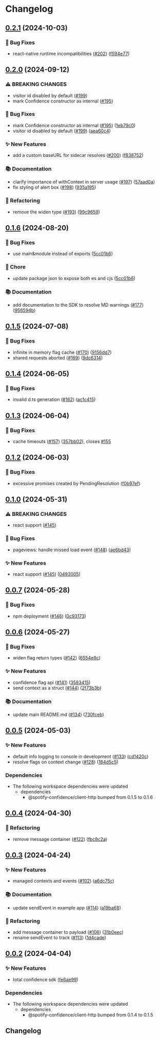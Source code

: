 # Changelog

## [0.2.1](https://github.com/spotify/confidence-sdk-js/compare/sdk-v0.2.0...sdk-v0.2.1) (2024-10-03)


### 🐛 Bug Fixes

* react-native runtime incompatibilities ([#202](https://github.com/spotify/confidence-sdk-js/issues/202)) ([f594e77](https://github.com/spotify/confidence-sdk-js/commit/f594e773db1a6077558a619513ba872bd5e15640))

## [0.2.0](https://github.com/spotify/confidence-sdk-js/compare/sdk-v0.1.6...sdk-v0.2.0) (2024-09-12)


### ⚠ BREAKING CHANGES

* visitor id disabled by default ([#199](https://github.com/spotify/confidence-sdk-js/issues/199))
* mark Confidence constructor as internal ([#195](https://github.com/spotify/confidence-sdk-js/issues/195))

### 🐛 Bug Fixes

* mark Confidence constructor as internal ([#195](https://github.com/spotify/confidence-sdk-js/issues/195)) ([1eb79c0](https://github.com/spotify/confidence-sdk-js/commit/1eb79c039dfcde30dd4a279f96b8b903e5b356ff))
* visitor id disabled by default ([#199](https://github.com/spotify/confidence-sdk-js/issues/199)) ([aea60c4](https://github.com/spotify/confidence-sdk-js/commit/aea60c466f9780e0fb252a74dd80a2834230a0b1))


### ✨ New Features

* add a custom baseURL for sidecar resolves ([#200](https://github.com/spotify/confidence-sdk-js/issues/200)) ([f838752](https://github.com/spotify/confidence-sdk-js/commit/f838752046abb0afa383dc2c8d421f196fddf8c7))


### 📚 Documentation

* clarify importance of withContext in server usage ([#197](https://github.com/spotify/confidence-sdk-js/issues/197)) ([57aad0a](https://github.com/spotify/confidence-sdk-js/commit/57aad0a31cf14fd0e97f606630a2ac8d056d9fe4))
* fix styling of alert box ([#198](https://github.com/spotify/confidence-sdk-js/issues/198)) ([935a195](https://github.com/spotify/confidence-sdk-js/commit/935a19548b462dd886a5128f30b7b61559dbfdc3))


### 🔄 Refactoring

* remove the widen type ([#193](https://github.com/spotify/confidence-sdk-js/issues/193)) ([99c9659](https://github.com/spotify/confidence-sdk-js/commit/99c9659e857ad862f6273fe2209abdd47073440c))

## [0.1.6](https://github.com/spotify/confidence-sdk-js/compare/sdk-v0.1.5...sdk-v0.1.6) (2024-08-20)


### 🐛 Bug Fixes

* use main&module instead of exports ([5cc01b6](https://github.com/spotify/confidence-sdk-js/commit/5cc01b6c4f7cc9d0857e35ddfcca5cad3ae4d85b))


### 🧹 Chore

* update package json to expose both es and cjs ([5cc01b6](https://github.com/spotify/confidence-sdk-js/commit/5cc01b6c4f7cc9d0857e35ddfcca5cad3ae4d85b))


### 📚 Documentation

* add documentation to the SDK to resolve MD warnings ([#177](https://github.com/spotify/confidence-sdk-js/issues/177)) ([956594b](https://github.com/spotify/confidence-sdk-js/commit/956594b3f666de3eb9567f7b4855d69a6057d2d0))

## [0.1.5](https://github.com/spotify/confidence-sdk-js/compare/sdk-v0.1.4...sdk-v0.1.5) (2024-07-08)


### 🐛 Bug Fixes

* infinite in memory flag cache ([#170](https://github.com/spotify/confidence-sdk-js/issues/170)) ([9156dd7](https://github.com/spotify/confidence-sdk-js/commit/9156dd70942f295c4f45125137c022526b15ffdb))
* shared requests aborted ([#169](https://github.com/spotify/confidence-sdk-js/issues/169)) ([9dc6314](https://github.com/spotify/confidence-sdk-js/commit/9dc6314fab1028af940a672adc5811ec35c570ea))

## [0.1.4](https://github.com/spotify/confidence-sdk-js/compare/sdk-v0.1.3...sdk-v0.1.4) (2024-06-05)


### 🐛 Bug Fixes

* invalid d.ts generation ([#162](https://github.com/spotify/confidence-sdk-js/issues/162)) ([ac1c415](https://github.com/spotify/confidence-sdk-js/commit/ac1c415b35d4a2a31d73791097ae5bc43047d994))

## [0.1.3](https://github.com/spotify/confidence-sdk-js/compare/sdk-v0.1.2...sdk-v0.1.3) (2024-06-04)


### 🐛 Bug Fixes

* cache timeouts ([#157](https://github.com/spotify/confidence-sdk-js/issues/157)) ([357bb02](https://github.com/spotify/confidence-sdk-js/commit/357bb025b02183f26700fa5df857d3528a51f747)), closes [#155](https://github.com/spotify/confidence-sdk-js/issues/155)

## [0.1.2](https://github.com/spotify/confidence-sdk-js/compare/sdk-v0.1.0...sdk-v0.1.2) (2024-06-03)


### 🐛 Bug Fixes

* excessive promises created by PendingResolution ([f0b97ef](https://github.com/spotify/confidence-sdk-js/commit/f0b97efd5b6b49654be61117d2aa7415ff8b87e9))

## [0.1.0](https://github.com/spotify/confidence-sdk-js/compare/sdk-v0.0.7...sdk-v0.1.0) (2024-05-31)


### ⚠ BREAKING CHANGES

* react support ([#145](https://github.com/spotify/confidence-sdk-js/issues/145))

### 🐛 Bug Fixes

* pageviews: handle missed load event ([#148](https://github.com/spotify/confidence-sdk-js/issues/148)) ([ae6bd43](https://github.com/spotify/confidence-sdk-js/commit/ae6bd436c8c66993f722d82d3dbbba7734c79543))


### ✨ New Features

* react support ([#145](https://github.com/spotify/confidence-sdk-js/issues/145)) ([0493005](https://github.com/spotify/confidence-sdk-js/commit/04930050ef970b8e0481b01fe005321723532ff3))

## [0.0.7](https://github.com/spotify/confidence-sdk-js/compare/sdk-v0.0.6...sdk-v0.0.7) (2024-05-28)


### 🐛 Bug Fixes

* npm deployment ([#146](https://github.com/spotify/confidence-sdk-js/issues/146)) ([0c93173](https://github.com/spotify/confidence-sdk-js/commit/0c931732a8c8df4b73d5e7a5b3bcda21684cb441))

## [0.0.6](https://github.com/spotify/confidence-sdk-js/compare/sdk-v0.0.5...sdk-v0.0.6) (2024-05-27)


### 🐛 Bug Fixes

* widen flag return types ([#142](https://github.com/spotify/confidence-sdk-js/issues/142)) ([6554e8c](https://github.com/spotify/confidence-sdk-js/commit/6554e8c83c6c49103f11fbdcf3f53c5576870788))


### ✨ New Features

* confidence flag api ([#141](https://github.com/spotify/confidence-sdk-js/issues/141)) ([3583415](https://github.com/spotify/confidence-sdk-js/commit/3583415957915a4d181316b66e5549071836799f))
* send context as a struct ([#144](https://github.com/spotify/confidence-sdk-js/issues/144)) ([2f73b3b](https://github.com/spotify/confidence-sdk-js/commit/2f73b3b519082fa58a64de3d3be957571dc72a00))


### 📚 Documentation

* update main README.md ([#134](https://github.com/spotify/confidence-sdk-js/issues/134)) ([730fceb](https://github.com/spotify/confidence-sdk-js/commit/730fcebbc87fdab7b39817ab61e1ef23951e3466))

## [0.0.5](https://github.com/spotify/confidence-openfeature-provider-js/compare/sdk-v0.0.4...sdk-v0.0.5) (2024-05-03)


### ✨ New Features

* default info logging to console in development ([#133](https://github.com/spotify/confidence-openfeature-provider-js/issues/133)) ([cd1420c](https://github.com/spotify/confidence-openfeature-provider-js/commit/cd1420cefa6b1e2c48a688aee3c15019598412d0))
* resolve flags on context change ([#128](https://github.com/spotify/confidence-openfeature-provider-js/issues/128)) ([184d5c5](https://github.com/spotify/confidence-openfeature-provider-js/commit/184d5c56f3ee4e428c72a1fa500197b9e7aca8d7))


### Dependencies

* The following workspace dependencies were updated
  * dependencies
    * @spotify-confidence/client-http bumped from 0.1.5 to 0.1.6

## [0.0.4](https://github.com/spotify/confidence-openfeature-provider-js/compare/sdk-v0.0.3...sdk-v0.0.4) (2024-04-30)


### 🔄 Refactoring

* remove message container ([#122](https://github.com/spotify/confidence-openfeature-provider-js/issues/122)) ([fbc8c2a](https://github.com/spotify/confidence-openfeature-provider-js/commit/fbc8c2a12fd2b560b1722869c831dbf6b60c8cd4))

## [0.0.3](https://github.com/spotify/confidence-openfeature-provider-js/compare/sdk-v0.0.2...sdk-v0.0.3) (2024-04-24)


### ✨ New Features

* managed contexts and events ([#102](https://github.com/spotify/confidence-openfeature-provider-js/issues/102)) ([a6dc75c](https://github.com/spotify/confidence-openfeature-provider-js/commit/a6dc75c147b50cda9ce27a1c0ca622cd191c7142))


### 📚 Documentation

* update sendEvent in example app ([#114](https://github.com/spotify/confidence-openfeature-provider-js/issues/114)) ([a19ba68](https://github.com/spotify/confidence-openfeature-provider-js/commit/a19ba683ffbb8cfc959d2484adc4f564b2278a41))


### 🔄 Refactoring

* add message container to payload ([#106](https://github.com/spotify/confidence-openfeature-provider-js/issues/106)) ([31b0eec](https://github.com/spotify/confidence-openfeature-provider-js/commit/31b0eecdefb1d1cb947a0fada0d6683d13dbc9ea))
* rename sendEvent to track ([#113](https://github.com/spotify/confidence-openfeature-provider-js/issues/113)) ([1d4cade](https://github.com/spotify/confidence-openfeature-provider-js/commit/1d4cadec1ac2ad2dd14a3b845e0abc6fa9d29660))

## [0.0.2](https://github.com/spotify/confidence-openfeature-provider-js/compare/sdk-v0.0.1...sdk-v0.0.2) (2024-04-04)


### ✨ New Features

* total confidence sdk ([fe6ae99](https://github.com/spotify/confidence-openfeature-provider-js/commit/fe6ae9979fba51886005542ab5f3cc06a392bcc3))


### Dependencies

* The following workspace dependencies were updated
  * dependencies
    * @spotify-confidence/client-http bumped from 0.1.4 to 0.1.5

## Changelog
